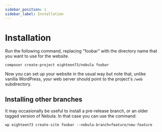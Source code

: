 ```yaml
---
sidebar_position: 1
sidebar_label: Installation
---
```


# Installation

Run the following command, replacing "foobar" with the directory name that you want to use for the website.

```shell
composer create-project eighteen73/nebula foobar
```

Now you can set up your website in the usual way but note that, unlike vanilla WordPress, your web server should point to the project's `/web` subdirectory.

## Installing other branches

It may occasionally be useful to install a pre-release branch, or an older tagged version of Nebula. In that case you can use the command:

```shell
wp eighteen73 create-site foobar --nebula-branch=feature/new-feature
```
